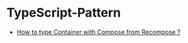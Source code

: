 # TypeScript-Pattern

- [How to type Container with Compose from Recompose ?](./recompose/how-to-type-container-with-compose.md)
